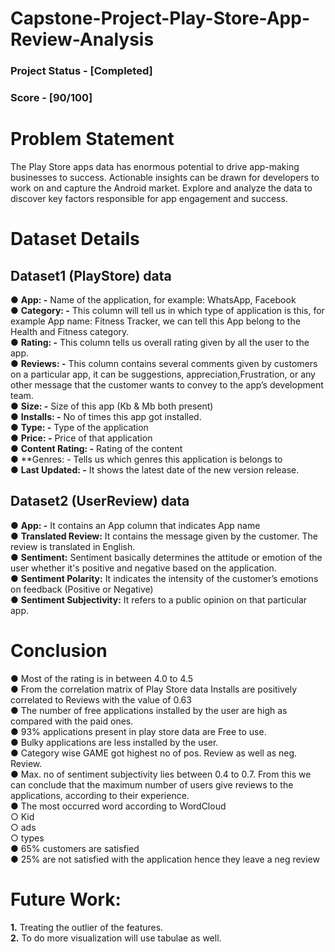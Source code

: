 # Capstone-Project-Play-Store-App-Review-Analysis
### Project Status - [Completed] 
### Score - [90/100]
# Problem Statement

The Play Store apps data has enormous potential to drive app-making businesses to success. Actionable insights can be drawn for developers to work on and capture the Android market. Explore and analyze the data to discover key factors responsible for app engagement and success.

# Dataset Details 
## Dataset1 (PlayStore) data
● **App: -** Name of the application, for example: WhatsApp, Facebook<br>
● **Category: -** This column will tell us in which type of application is
this, for example App name: Fitness Tracker, we can tell this App belong to the Health and
Fitness category.<br>
● **Rating: -** This column tells us overall rating given by all the user to
the app.<br>
● **Reviews: -** This column contains several comments given by customers on a particular app, it can be suggestions, appreciation,Frustration, or any other message that the customer wants to convey to the app’s development team.<br>
● **Size: -** Size of this app (Kb & Mb both present)<br>
● **Installs: -** No of times this app got installed.<br>
● **Type: -** Type of the application<br>
● **Price: -** Price of that application<br>
● **Content Rating: -** Rating of the content<br>
● **Genres: - Tells us which genres this application is belongs to<br>
● **Last Updated: -** It shows the latest date of the new version release.<br>

## Dataset2 (UserReview) data
● **App: -** It contains an App column that indicates App name<br>
● **Translated Review:** It contains the message given by the customer. The
review is translated in English.<br>
● **Sentiment:** Sentiment basically determines the attitude or emotion of the
user whether it's positive and negative based on the application.<br>
● **Sentiment Polarity:** It indicates the intensity of the customer’s emotions
on feedback (Positive or Negative)<br>
● **Sentiment Subjectivity:** It refers to a public opinion on that particular
app.<br>




# Conclusion 
● Most of the rating is in between 4.0 to 4.5<br>
● From the correlation matrix of Play Store data Installs are positively correlated to Reviews with
the value of 0.63<br>
● The number of free applications installed by the user are high as compared with the paid ones.<br>
● 93% applications present in play store data are Free to use.<br>
● Bulky applications are less installed by the user.<br>
● Category wise GAME got highest no of pos. Review as well as neg. Review.<br>
● Max. no of sentiment subjectivity lies between 0.4 to 0.7. From this we can conclude that the
maximum number of users give reviews to the applications, according to their experience.<br>
● The most occurred word according to WordCloud<br>
		○ Kid<br>
		○ ads<br>
		○ types<br>
● 65% customers are satisfied<br>
● 25% are not satisfied with the application hence they leave a neg review<br>
# Future Work:
**1.** Treating the outlier of the features.<br>
**2.** To do more visualization will use tabulae as well.
